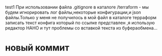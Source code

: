 test1
При использовании файла .gitignore в каталоге /terraform - мы будем игнорировать лог файлы,некоторые конфигурации,и json файлы.Только у меня не получилось в мой файл в каталоге терраформ записать текст конфига который по ссылке представлен ,я использую редактор НАНО и тут проблемы со вставкой текста из буфераобмена...
# новый коммит